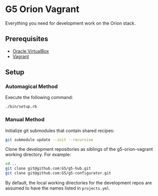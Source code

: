 # G5 Orion Vagrant

Everything you need for development work on the Orion stack.

## Prerequisites

- [Oracle VirtualBox][virtualbox]
- [Vagrant][vagrant]

[virtualbox]: https://www.virtualbox.org/
[vagrant]: http://www.vagrantup.com/

## Setup

### Automagical Method

Execute the following command:

```bash
./bin/setup.rb
```

### Manual Method

Initialize git submodules that contain shared recipes:

```bash
git submodule update --init --recursive
```

Clone the development repositories as siblings of the g5-orion-vagrant working
directory. For example:

```bash
cd ..
git clone git@github.com:G5/g5-hub.git
git clone git@github.com:G5/g5-configurator.git
```

By default, the local working directories for the development repos are assumed
to have the names listed in `projects.yml`.
